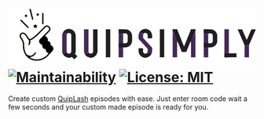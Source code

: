 # ![QuipSimply](https://github.com/P1-Ro/quip-simply/blob/master/static/logo.png) [![Maintainability](https://api.codeclimate.com/v1/badges/89da6da039bd42a6e9e5/maintainability)](https://codeclimate.com/github/P1-Ro/quip-simply/maintainability) [![License: MIT](https://img.shields.io/badge/License-MIT-yellow.svg)](https://opensource.org/licenses/MIT)

Create custom [QuipLash](https://www.jackboxgames.com/quiplash/) episodes with ease. Just enter room code wait a few seconds and your custom made episode is ready for you.
 